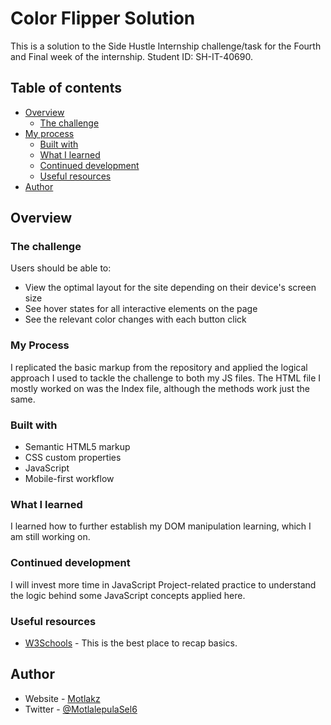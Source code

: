 # Color Flipper Solution

This is a solution to the Side Hustle Internship challenge/task for the Fourth and Final week of the internship. Student ID: SH-IT-40690. 

## Table of contents

- [Overview](#overview)
  - [The challenge](#the-challenge)
- [My process](#my-process)
  - [Built with](#built-with)
  - [What I learned](#what-i-learned)
  - [Continued development](#continued-development)
  - [Useful resources](#useful-resources)
- [Author](#author)

## Overview

### The challenge

Users should be able to:

- View the optimal layout for the site depending on their device's screen size
- See hover states for all interactive elements on the page
- See the relevant color changes with each button click

### My Process

I replicated the basic markup from the repository and applied the logical approach I used to tackle the challenge to both my JS files. The HTML file I mostly worked on was the Index file, although the methods work just the same.

### Built with

- Semantic HTML5 markup
- CSS custom properties
- JavaScript
- Mobile-first workflow

### What I learned

I learned how to further establish my DOM manipulation learning, which I am still working on.

### Continued development

I will invest more time in JavaScript Project-related practice to understand the logic behind some JavaScript concepts applied here.


### Useful resources

- [W3Schools](https://www.w3schools.com) - This is the best place to recap basics.


## Author

- Website - [Motlakz](https://github.com/Motlakz/)
- Twitter - [@MotlalepulaSel6](https://www.twitter.com/MotlalepulaSel6/)

